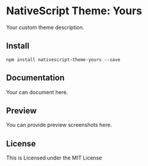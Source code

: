 # NativeScript Theme: Yours

Your custom theme description.

## Install

`npm install nativescript-theme-yours --save`

## Documentation

Your can document here.

## Preview

You can provide preview screenshots here.

## License

This is Licensed under the MIT License 